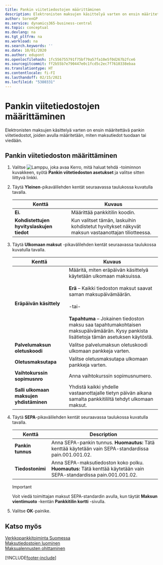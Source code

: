 ```yaml
---
title: Pankin viitetiedostojen määrittäminen
description: Elektronisten maksujen käsittelyä varten on ensin määritettävä pankin viitetiedostot, joiden avulla määritetään, miten maksutiedot tuodaan tai viedään.
author: SorenGP
ms.service: dynamics365-business-central
ms.topic: conceptual
ms.devlang: na
ms.tgt_pltfrm: na
ms.workload: na
ms.search.keywords: ''
ms.date: 10/01/2020
ms.author: edupont
ms.openlocfilehash: 1fc556755791f75bf79a57fa10e5f0d267b2fce6
ms.sourcegitcommit: ff2b55b7e790447e0c1fcd5c2ec7f7610338ebaa
ms.translationtype: HT
ms.contentlocale: fi-FI
ms.lasthandoff: 02/15/2021
ms.locfileid: "5380331"
---
```

# <a name="set-up-bank-reference-files"></a>Pankin viitetiedostojen määrittäminen
Elektronisten maksujen käsittelyä varten on ensin määritettävä pankin viitetiedostot, joiden avulla määritetään, miten maksutiedot tuodaan tai viedään.  

## <a name="to-set-up-a-bank-reference-file"></a>Pankin viitetiedoston määrittäminen  

1.  Valitse ![Lamppu, joka avaa Kerro, mitä haluat tehdä -toiminnon](../../media/ui-search/search_small.png "Kerro, mitä haluat tehdä") kuvakkeen, syötä **Pankin viitetiedoston asetukset** ja valitse sitten liittyvä linkki.  
2.  Täytä **Yleinen**-pikavälilehden kentät seuraavassa taulukossa kuvatulla tavalla.  

    |Kenttä|Kuvaus|  
    |---------------------------------|---------------------------------------|  
    |**Ei.**|Määrittää pankkitilin koodin.|  
    |**Kohdistettujen hyvityslaskujen tiedot**|Kun valitset tämän, laskuihin kohdistetut hyvitykset näkyvät maksun vastaanottajan tiliotteessa.|  

3.  Täytä **Ulkomaan maksut** -pikavälilehden kentät seuraavassa taulukossa kuvatulla tavalla.  

    |Kenttä|Kuvaus|  
    |---------------------------------|---------------------------------------|  
    |**Eräpäivän käsittely**|Määritä, miten eräpäivän käsittelyä käytetään ulkomaan maksuissa.<br /><br /> **Erä** – Kaikki tiedoston maksut saavat saman maksupäivämäärän.<br /><br /> -tai-<br /><br /> **Tapahtuma** – Jokainen tiedoston maksu saa tapahtumakohtaisen maksupäivämäärän. Kysy pankista lisätietoja tämän asetuksen käytöstä.|  
    |**Palvelumaksun oletuskoodi**|Valitse palvelumaksun oletuskoodi ulkomaan pankkeja varten.|  
    |**Oletusmaksutapa**|Valitse oletusmaksutapa ulkomaan pankkeja varten.|  
    |**Vaihtokurssin sopimusnro**|Anna vaihtokurssin sopimusnumero.|  
    |**Salli ulkomaan maksujen yhdistäminen**|Yhdistä kaikki yhdelle vastaanottajalle tietyn päivän aikana samalta pankkitililtä tehdyt ulkomaan maksut.|  

4.  Täytä **SEPA**-pikavälilehden kentät seuraavassa taulukossa kuvatulla tavalla.  

    |Kenttä|Description|  
    |---------------------------------|---------------------------------------|  
    |**Pankin tunnus**|Anna SEPA-pankin tunnus. **Huomautus:** Tätä kenttää käytetään vain SEPA-standardissa pain.001.001.02.|  
    |**Tiedostonimi**|Anna SEPA-maksutiedoston koko polku. **Huomautus:** Tätä kenttää käytetään vain SEPA-standardissa pain.001.001.02.|  

    > [!IMPORTANT]  
    >  Voit viedä toimittajan maksut SEPA-standardin avulla, kun täytät **Maksun vientimuoto** -kentän **Pankkitilin kortti** -sivulla.  

5.  Valitse **OK**-painike.  

## <a name="see-also"></a>Katso myös  
 [Verkkopankkitoiminta Suomessa](electronic-banking-in-finland.md)   
 [Maksutiedostojen luominen](how-to-generate-payment-files.md)   
 [Maksualennusten ohittaminen](how-to-disregard-payment-discounts.md)


[!INCLUDE[footer-include](../../includes/footer-banner.md)]